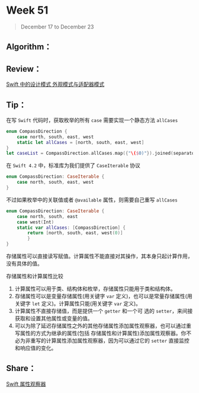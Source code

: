 # Week 51

> December 17 to December 23

## Algorithm：


## Review：
[Swift 中的设计模式 外观模式与适配器模式](https://swift.gg/2018/11/29/design-pattern-structural/)

## Tip：

在写 `Swift` 代码时，获取枚举的所有 `case` 需要实现一个静态方法 `allCases`
```swift
enum CompassDirection {
    case north, south, east, west
    static let allCases = [north, south, east, west]
}
let caseList = CompassDirection.allCases.map({"\($0)"}).joined(separator: ", ")
```

在 `Swift 4.2` 中，标准库为我们提供了 `CaseIterable` 协议
```swift
enum CompassDirection: CaseIterable {
    case north, south, east, west
}
```

不过如果枚举中的关联值或者 `@available` 属性，则需要自己重写 `allCases`
```swift
enum CompassDirection: CaseIterable {
    case north, south, east
    case west(Int)
    static var allCases: [CompassDirection] {
        return [north, south, east, west(0)]
        }
}
```

存储属性可以直接读写赋值。计算属性不能直接对其操作，其本身只起计算作用，没有具体的值。

存储属性和计算属性比较
1. 计算属性可以用于类、结构体和枚举，存储属性只能用于类和结构体。
2. 存储属性可以是变量存储属性(用关键字 `var` 定义)，也可以是常量存储属性(用关键字 `let` 定义)。计算属性只能(用关键字 `var` 定义)。
3. 计算属性不直接存储值，而是提供一个 `getter` 和一个可 选的 `setter`，来间接获取和设置其他属性或变量的值。
4. 可以为除了延迟存储属性之外的其他存储属性添加属性观察器，也可以通过重写属性的方式为继承的属性(包括 存储属性和计算属性)添加属性观察器。你不必为非重写的计算属性添加属性观察器，因为可以通过它的 `setter` 直接监控和响应值的变化。


## Share：
[Swift 属性观察器](https://swift.gg/2018/12/17/swift-property-observers/)